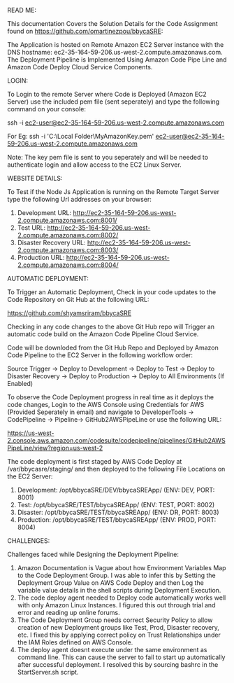 READ ME:

This documentation Covers the Solution Details for the Code Assignment found on https://github.com/omartinezpou/bbycaSRE:

The Application is hosted on Remote Amazon EC2 Server instance with the DNS hostname: ec2-35-164-59-206.us-west-2.compute.amazonaws.com.
The Deployment Pipeline is Implemented Using Amazon Code Pipe Line and Amazon Code Deploy Cloud Service Components.

LOGIN:

To Login to the remote Server where Code is Deployed (Amazon EC2 Server) use the included pem file (sent seperately) and type the following command on your console:

ssh -i <Path to pem key file> ec2-user@ec2-35-164-59-206.us-west-2.compute.amazonaws.com

For Eg: ssh -i 'C:\Local Folder\MyAmazonKey.pem' ec2-user@ec2-35-164-59-206.us-west-2.compute.amazonaws.com

Note: The key pem file is sent to you seperately and will be needed to authenticate login and allow access to the EC2 Linux Server.

WEBSITE DETAILS:

To Test if the Node Js Application is running on the Remote Target Server type the following Url addresses on your browser:

1) Development URL: http://ec2-35-164-59-206.us-west-2.compute.amazonaws.com:8001/
2) Test URL: http://ec2-35-164-59-206.us-west-2.compute.amazonaws.com:8002/
3) Disaster Recovery URL: http://ec2-35-164-59-206.us-west-2.compute.amazonaws.com:8003/
4) Production URL: http://ec2-35-164-59-206.us-west-2.compute.amazonaws.com:8004/

AUTOMATIC DEPLOYMENT:

To Trigger an Automatic Deployment, Check in your code updates to the Code Repository on Git Hub at the following URL:

https://github.com/shyamsriram/bbycaSRE

Checking in any code changes to the above Git Hub repo will Trigger an automatic code build on the Amazon Code Pipeline Cloud Service.

Code will be downloded from the Git Hub Repo and Deployed by Amazon Code Pipeline to the EC2 Server in the following workflow order:

Source Trigger -> Deploy to Development -> Deploy to Test -> Deploy to Disaster Recovery -> Deploy to Production -> Deploy to All Environments (If Enabled)

To observe the Code Deployment progress in real time as it deploys the code changes, Login to the AWS Console using Credentials for AWS (Provided Seperately in email) and navigate to DeveloperTools -> CodePipeline -> Pipeline-> GitHub2AWSPipeLine or use the following URL:

https://us-west-2.console.aws.amazon.com/codesuite/codepipeline/pipelines/GitHub2AWSPipeLine/view?region=us-west-2

The code deployment is first staged by AWS Code Deploy at /var/bbycasre/staging/ and then deployed to the following File Locations on the EC2 Server:

1) Development: /opt/bbycaSRE/DEV/bbycaSREApp/ (ENV: DEV, PORT: 8001)
2) Test: /opt/bbycaSRE/TEST/bbycaSREApp/ (ENV: TEST, PORT: 8002)
3) Disaster: /opt/bbycaSRE/TEST/bbycaSREApp/ (ENV: DR, PORT: 8003)
4) Production: /opt/bbycaSRE/TEST/bbycaSREApp/ (ENV: PROD, PORT: 8004)

CHALLENGES:

Challenges faced while Designing the Deployment Pipeline:

1) Amazon Documentation is Vague about how Environment Variables Map to the Code Deployment Group. I was able to infer this by Setting the Deployment Group Value on AWS Code Deploy and then Log the variable value details in the shell scripts during Deployment Execution.
2) The code deploy agent needed to Deploy code automatically works well with only Amazon Linux Instances. I figured this out through trial and error and reading up online forums.
3) The Code Deployment Group needs correct Security Policy to allow creation of new Deployment groups like Test, Prod, Disaster recovery, etc. I fixed this by applying correct policy on Trust Relationships under the IAM Roles defined on AWS Console.
4) The deploy agent doesnt execute under the same environment as command line. This can cause the server to fail to start up automatically after successful deployment. I resolved this by sourcing bashrc in the StartServer.sh script.
